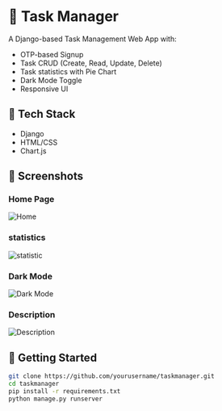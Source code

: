 # 📝 Task Manager

A Django-based Task Management Web App with:

- OTP-based Signup
- Task CRUD (Create, Read, Update, Delete)
- Task statistics with Pie Chart
- Dark Mode Toggle
- Responsive UI

## 🔧 Tech Stack
- Django
- HTML/CSS
- Chart.js

## 📸 Screenshots

### Home Page
![Home](media/home.png)

### statistics
![statistic](media/stat.png)

### Dark Mode
![Dark Mode](media/dark.png)

### Description
![Description](media/dec.png)

## 🚀 Getting Started

```bash
git clone https://github.com/yourusername/taskmanager.git
cd taskmanager
pip install -r requirements.txt
python manage.py runserver
